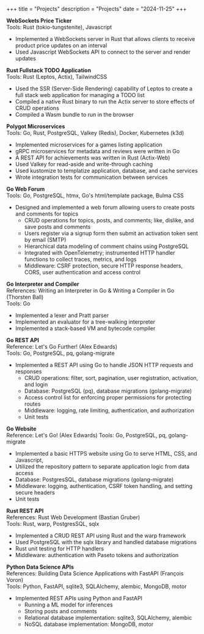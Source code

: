 +++
title = "Projects"
description = "Projects"
date = "2024-11-25"
+++

**WebSockets Price Ticker**  
Tools: Rust (tokio-tungstenite), Javascript  

- Implemented a WebSockets server in Rust that allows clients to receive product price updates on an interval
- Used Javascript WebSockets API to connect to the server and render updates

**Rust Fullstack TODO Application**  
Tools: Rust (Leptos, Actix), TailwindCSS  

- Used the SSR (Server-Side Rendering) capability of Leptos to create a full stack web application for managing a TODO list
- Compiled a native Rust binary to run the Actix server to store effects of CRUD operations
- Compiled a Wasm bundle to run in the browser

**Polygot Microservices**  
Tools: Go, Rust, PostgreSQL, Valkey (Redis), Docker, Kubernetes (k3d)

- Implemented microservices for a games listing application
- gRPC microservices for metadata and reviews were written in Go
- A REST API for achievements was written in Rust (Actix-Web)
- Used Valkey for read-aside and write-through caching
- Used kustomize to templatize application, database, and cache services
- Wrote integration tests for communication between services

**Go Web Forum**  
Tools: Go, PostgreSQL, htmx, Go's html/template package, Bulma CSS

- Designed and implemented a web forum allowing users to create posts and comments for topics
  - CRUD operations for topics, posts, and comments; like, dislike, and save posts and comments
  - Users register via a signup form then submit an activation token sent by email (SMTP)
  - Hierarchical data modeling of comment chains using PostgreSQL
  - Integrated with OpenTelemetry; instrumented HTTP handler functions to collect traces, metrics, and logs
  - Middleware: CSRF protection, secure HTTP response headers, CORS, user authentication and access control

**Go Interpreter and Compiler**  
References: Writing an Interpreter in Go & Writing a Compiler in Go (Thorsten Ball)  
Tools: Go

- Implemented a lexer and Pratt parser
- Implemented an evaluator for a tree-walking interpreter
- Implemented a stack-based VM and bytecode compiler

**Go REST API**  
Reference: Let's Go Further! (Alex Edwards)  
Tools: Go, PostgreSQL, pq, golang-migrate

- Implemented a REST API using Go to handle JSON HTTP requests and responses
  - CRUD operations: filter, sort, pagination, user registration, activation, and login
  - Database: PostgreSQL (pq), database migrations (golang-migrate)
  - Access control list for enforcing proper permissions for protecting routes
  - Middleware: logging, rate limiting, authentication, and authorization
  - Unit tests

**Go Website**  
Reference: Let's Go! (Alex Edwards)
Tools: Go, PostgreSQL, pq, golang-migrate

- Implemented a basic HTTPS website using Go to serve HTML, CSS, and Javascript,
- Utilized the repository pattern to separate application logic from data access
- Database: PostgresSQL, database migrations (golang-migrate)
- Middleware: logging, authentication, CSRF token handling, and setting secure headers
- Unit tests

**Rust REST API**  
References: Rust Web Development (Bastian Gruber)  
Tools: Rust, warp, PostgresSQL, sqlx

- Implemented a CRUD REST API using Rust and the warp framework
- Used PostgreSQL with the sqlx library and handled database migrations
- Rust unit testing for HTTP handlers
- Middleware: authentication with Paseto tokens and authorization

**Python Data Science APIs**  
References: Building Data Science Applications with FastAPI (François Voron)  
Tools: Python, FastAPI, sqlite3, SQLAlchemy, alembic, MongoDB, motor

- Implemented REST APIs using Python and FastAPI
  - Running a ML model for inferences
  - Storing posts and comments
  - Relational database implementation: sqlite3, SQLAlchemy, alembic
  - NoSQL database implementation: MongoDB, motor
